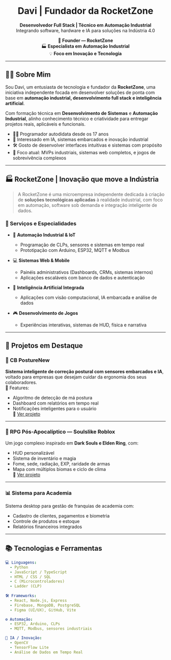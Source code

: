 <h1 align="center">Davi | Fundador da RocketZone</h1>

<p align="center">
  <strong>Desenvolvedor Full Stack | Técnico em Automação Industrial</strong><br/>
  Integrando software, hardware e IA para soluções na Indústria 4.0
</p>

<p align="center">
  🚀 <strong>Founder — RocketZone</strong><br/>
  🏭 <strong>Especialista em Automação Industrial</strong><br/>
  💡 <strong>Foco em Inovação e Tecnologia</strong>
</p>


---

## 🧑‍💼 Sobre Mim

Sou Davi, um entusiasta de tecnologia e fundador da **RocketZone**, uma iniciativa independente focada em desenvolver soluções de ponta com base em **automação industrial, desenvolvimento full stack e inteligência artificial**.

Com formação técnica em **Desenvolvimento de Sistemas** e **Automação Industrial**, alinho conhecimento técnico e criatividade para entregar projetos reais, aplicáveis e funcionais.

- 👨‍💻 Programador autodidata desde os 17 anos
- 🧠 Interessado em IA, sistemas embarcados e inovação industrial
- 🛠️ Gosto de desenvolver interfaces intuitivas e sistemas com propósito
- 🚧 Foco atual: MVPs industriais, sistemas web completos, e jogos de sobrevivência complexos

---

## 🏭 RocketZone | Inovação que move a Indústria

> A RocketZone é uma microempresa independente dedicada à criação de **soluções tecnológicas aplicadas** à realidade industrial, com foco em automação, software sob demanda e integração inteligente de dados.

### 🔧 Serviços e Especialidades

- 📡 **Automação Industrial & IoT**
  - Programação de CLPs, sensores e sistemas em tempo real
  - Prototipação com Arduino, ESP32, MQTT e Modbus

- 💻 **Sistemas Web & Mobile**
  - Painéis administrativos (Dashboards, CRMs, sistemas internos)
  - Aplicações escaláveis com banco de dados e autenticação

- 🧠 **Inteligência Artificial Integrada**
  - Aplicações com visão computacional, IA embarcada e análise de dados

- 🎮 **Desenvolvimento de Jogos**
  - Experiências interativas, sistemas de HUD, física e narrativa

---

## 📌 Projetos em Destaque

### 🔷 CB PostureNew
**Sistema inteligente de correção postural com sensores embarcados e IA**, voltado para empresas que desejam cuidar da ergonomia dos seus colaboradores.  
🧠 Features:
- Algoritmo de detecção de má postura
- Dashboard com relatórios em tempo real
- Notificações inteligentes para o usuário  
🔗 [Ver projeto](https://github.com/seu-usuario/posturenew)

---

### 🌌 RPG Pós-Apocalíptico — Soulslike Roblox
Um jogo complexo inspirado em **Dark Souls e Elden Ring**, com:
- HUD personalizável
- Sistema de inventário e magia
- Fome, sede, radiação, EXP, raridade de armas
- Mapa com múltiplos biomas e ciclo de clima  
🔗 [Ver projeto](https://github.com/seu-usuario/meu-rpg)

---

### 📊 Sistema para Academia
Sistema desktop para gestão de franquias de academia com:
- Cadastro de clientes, pagamentos e biometria
- Controle de produtos e estoque
- Relatórios financeiros integrados

---

## 📚 Tecnologias e Ferramentas

```yaml
💻 Linguagens:
  - Python
  - JavaScript / TypeScript
  - HTML / CSS / SQL
  - C (Microcontroladores)
  - Ladder (CLP)
  
🛠️ Frameworks:
  - React, Node.js, Express
  - Firebase, MongoDB, PostgreSQL
  - Figma (UI/UX), GitHub, Vite

⚙️ Automação:
  - ESP32, Arduino, CLPs
  - MQTT, Modbus, sensores industriais

🧠 IA / Inovação:
  - OpenCV
  - TensorFlow Lite
  - Análise de Dados em Tempo Real
